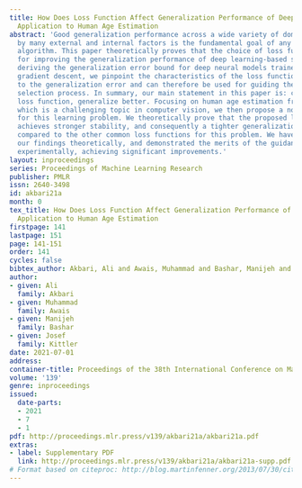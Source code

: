 ```yaml
---
title: How Does Loss Function Affect Generalization Performance of Deep Learning?
  Application to Human Age Estimation
abstract: 'Good generalization performance across a wide variety of domains caused
  by many external and internal factors is the fundamental goal of any machine learning
  algorithm. This paper theoretically proves that the choice of loss function matters
  for improving the generalization performance of deep learning-based systems. By
  deriving the generalization error bound for deep neural models trained by stochastic
  gradient descent, we pinpoint the characteristics of the loss function that is linked
  to the generalization error and can therefore be used for guiding the loss function
  selection process. In summary, our main statement in this paper is: choose a stable
  loss function, generalize better. Focusing on human age estimation from the face
  which is a challenging topic in computer vision, we then propose a novel loss function
  for this learning problem. We theoretically prove that the proposed loss function
  achieves stronger stability, and consequently a tighter generalization error bound,
  compared to the other common loss functions for this problem. We have supported
  our findings theoretically, and demonstrated the merits of the guidance process
  experimentally, achieving significant improvements.'
layout: inproceedings
series: Proceedings of Machine Learning Research
publisher: PMLR
issn: 2640-3498
id: akbari21a
month: 0
tex_title: How Does Loss Function Affect Generalization Performance of Deep Learning?
  Application to Human Age Estimation
firstpage: 141
lastpage: 151
page: 141-151
order: 141
cycles: false
bibtex_author: Akbari, Ali and Awais, Muhammad and Bashar, Manijeh and Kittler, Josef
author:
- given: Ali
  family: Akbari
- given: Muhammad
  family: Awais
- given: Manijeh
  family: Bashar
- given: Josef
  family: Kittler
date: 2021-07-01
address:
container-title: Proceedings of the 38th International Conference on Machine Learning
volume: '139'
genre: inproceedings
issued:
  date-parts:
  - 2021
  - 7
  - 1
pdf: http://proceedings.mlr.press/v139/akbari21a/akbari21a.pdf
extras:
- label: Supplementary PDF
  link: http://proceedings.mlr.press/v139/akbari21a/akbari21a-supp.pdf
# Format based on citeproc: http://blog.martinfenner.org/2013/07/30/citeproc-yaml-for-bibliographies/
---
```

